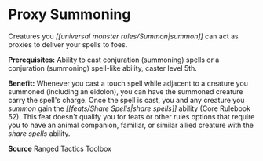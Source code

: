 ﻿---
cssclass: [feats]

---
# Proxy Summoning

Creatures you _[[universal monster rules/Summon|summon]]_ can act as proxies to deliver your spells to foes.

**Prerequisites:** Ability to cast conjuration (summoning) spells or a conjuration (summoning) spell-like ability, caster level 5th.

**Benefit:** Whenever you cast a touch spell while adjacent to a creature you summoned (including an eidolon), you can have the summoned creature carry the spell's charge. Once the spell is cast, you and any creature you _summon_ gain the _[[feats/Share Spells|share spells]]_ ability (Core Rulebook 52). This feat doesn't qualify you for feats or other rules options that require you to have an animal companion, familiar, or similar allied creature with the _share spells_ ability.

**Source** Ranged Tactics Toolbox